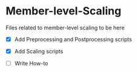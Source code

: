 # Member-level-Scaling
Files related to member-level scaling to be here


- [X] Add Preprocessing and Postprocessing scripts
  
- [X] Add Scaling scripts

- [ ] Write How-to
